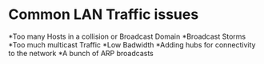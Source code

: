 # Common LAN Traffic issues
*Too many Hosts in a collision or Broadcast Domain
*Broadcast Storms
*Too much multicast Traffic
*Low Badwidth
*Adding hubs for connectivity to the network
*A bunch of ARP broadcasts
